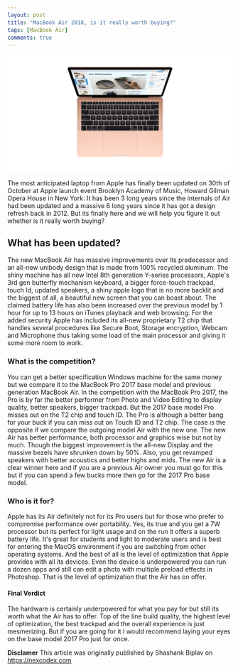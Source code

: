 ```yaml
---
layout: post
title: "MacBook Air 2018, is it really worth buying?"
tags: [MacBook Air]
comments: true
---
```


![MacBook Air 2018](https://raw.githubusercontent.com/ThePratikSah/blog/master/images/macbook-air.jpg)

The most anticipated laptop from Apple has finally been updated on 30th of October at Apple launch event  Brooklyn Academy of Music, Howard Gilman Opera House in New York. It has been 3 long years since the internals of Air had been updated and a massive 6 long years since it has got a design refresh back in 2012. But its finally here and we will help you figure it out whether is it really worth buying?


## What has been updated?

The new MacBook Air has massive improvements over its predecessor and an all-new unibody design that is made from 100% recycled aluminum. The shiny machine has all new Intel 8th generation Y-series processors, Apple's 3rd gen butterfly mechanism keyboard, a bigger force-touch trackpad, touch Id, updated speakers, a shiny apple logo that is no more backlit and the biggest of all, a beautiful new screen that you can boast about. The claimed battery life has also been increased over the previous model by 1 hour for up to 13 hours on iTunes playback and web browsing. For the added security Apple has included its all-new proprietary T2 chip that handles several procedures like Secure Boot, Storage encryption, Webcam and Microphone thus taking some load of the main processor and giving it some more room to work.

### What is the competition?

You can get a better specification Windows machine for the same money but we compare it to the MacBook Pro 2017 base model and previous generation MacBook Air.
In the competition with the MacBook Pro 2017, the Pro is by far the better performer from Photo and Video Editing to display quality, better speakers, bigger trackpad. But the 2017 base model Pro misses out on the T2 chip and touch ID. The Pro is although a better bang for your buck if you can miss out on Touch ID and T2 chip.
The case is the opposite if we compare the outgoing model Air with the new one. The new Air has better performance, both processor and graphics wise but not by much. Though the biggest improvement is the all-new Display and the massive bezels have shrunken down by 50%. Also, you get revamped speakers with better acoustics and better highs and mids. The new Air is a clear winner here and if you are a previous Air owner you must go for this but if you can spend a few bucks more then go for the 2017  Pro base model.

### Who is it for?

Apple has its Air definitely not for its Pro users but for those who prefer to compromise performance over portability. Yes, its true and you get a 7W processor but its perfect for light usage and on the run it offers a superb battery life. It's great for students and light to moderate users and is best for entering the MacOS environment if you are switching from other operating systems. And the best of all is the level of optimization that Apple provides with all its devices. Even the device is underpowered you can run a dozen apps and still can edit a photo with multiple preload effects in Photoshop. That is the level of optimization that the Air has on offer. 

#### Final Verdict

The hardware is certainly underpowered for what you pay for but still its worth what the Air has to offer. Top of the line build quality, the highest level of optimization, the best trackpad and the overall experience is just mesmerizing. But if you are going for it I would recommend laying your eyes on the base model 2017 Pro just for once.

**Disclamer**
This article was originally published by Shashank Biplav on https://nexcodex.com
